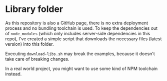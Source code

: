 # Library folder

As this repository is also a GitHub page, there is no extra deployment process and no bundling toolchain is used. To keep the dependencies out of `node_modules` (which only includes server-side dependencies in this repo), I've created a simple script that downloads the necessary files (latest version) into this folder.

Executing `download-libs.sh` may break the examples, because it doesn't take care of breaking changes.

In a real world project, you might want to use some kind of NPM toolchain instead.
